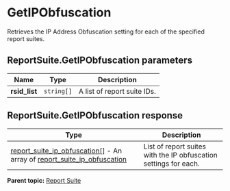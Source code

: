 # GetIPObfuscation

Retrieves the IP Address Obfuscation setting for each of the specified report suites.

## ReportSuite.GetIPObfuscation parameters

|Name|Type|Description|
|----|----|-----------|
| **rsid_list** | `string[]` |A list of report suite IDs.|

## ReportSuite.GetIPObfuscation response

|Type|Description|
|----|-----------|
| [report_suite_ip_obfuscation[]](../../data_types/r_report_suite_ip_obfuscation_array.md#) - An array of [report_suite_ip_obfuscation](../../data_types/r_report_suite_ip_obfuscation.md#) |List of report suites with the IP obfuscation settings for each.|

**Parent topic:** [Report Suite](../../methods/report_suite/r_methods_reportsuite.md)

